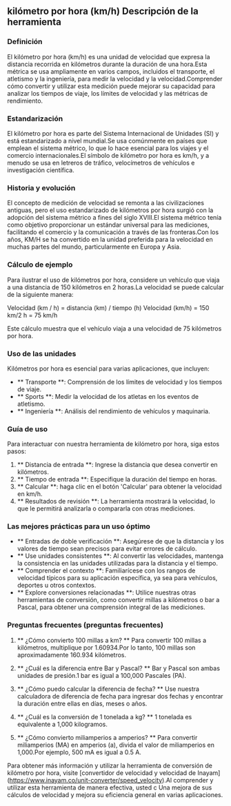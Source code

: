 ## kilómetro por hora (km/h) Descripción de la herramienta

### Definición
El kilómetro por hora (km/h) es una unidad de velocidad que expresa la distancia recorrida en kilómetros durante la duración de una hora.Esta métrica se usa ampliamente en varios campos, incluidos el transporte, el atletismo y la ingeniería, para medir la velocidad y la velocidad.Comprender cómo convertir y utilizar esta medición puede mejorar su capacidad para analizar los tiempos de viaje, los límites de velocidad y las métricas de rendimiento.

### Estandarización
El kilómetro por hora es parte del Sistema Internacional de Unidades (SI) y está estandarizado a nivel mundial.Se usa comúnmente en países que emplean el sistema métrico, lo que lo hace esencial para los viajes y el comercio internacionales.El símbolo de kilómetro por hora es km/h, y a menudo se usa en letreros de tráfico, velocímetros de vehículos e investigación científica.

### Historia y evolución
El concepto de medición de velocidad se remonta a las civilizaciones antiguas, pero el uso estandarizado de kilómetros por hora surgió con la adopción del sistema métrico a fines del siglo XVIII.El sistema métrico tenía como objetivo proporcionar un estándar universal para las mediciones, facilitando el comercio y la comunicación a través de las fronteras.Con los años, KM/H se ha convertido en la unidad preferida para la velocidad en muchas partes del mundo, particularmente en Europa y Asia.

### Cálculo de ejemplo
Para ilustrar el uso de kilómetros por hora, considere un vehículo que viaja a una distancia de 150 kilómetros en 2 horas.La velocidad se puede calcular de la siguiente manera:

Velocidad (km / h) = distancia (km) / tiempo (h)
Velocidad (km/h) = 150 km/2 h = 75 km/h

Este cálculo muestra que el vehículo viaja a una velocidad de 75 kilómetros por hora.

### Uso de las unidades
Kilómetros por hora es esencial para varias aplicaciones, que incluyen:

- ** Transporte **: Comprensión de los límites de velocidad y los tiempos de viaje.
- ** Sports **: Medir la velocidad de los atletas en los eventos de atletismo.
- ** Ingeniería **: Análisis del rendimiento de vehículos y maquinaria.

### Guía de uso
Para interactuar con nuestra herramienta de kilómetro por hora, siga estos pasos:

1. ** Distancia de entrada **: Ingrese la distancia que desea convertir en kilómetros.
2. ** Tiempo de entrada **: Especifique la duración del tiempo en horas.
3. ** Calcular **: haga clic en el botón 'Calcular' para obtener la velocidad en km/h.
4. ** Resultados de revisión **: La herramienta mostrará la velocidad, lo que le permitirá analizarla o compararla con otras mediciones.

### Las mejores prácticas para un uso óptimo
- ** Entradas de doble verificación **: Asegúrese de que la distancia y los valores de tiempo sean precisos para evitar errores de cálculo.
- ** Use unidades consistentes **: Al convertir las velocidades, mantenga la consistencia en las unidades utilizadas para la distancia y el tiempo.
- ** Comprender el contexto **: Familiarícese con los rangos de velocidad típicos para su aplicación específica, ya sea para vehículos, deportes u otros contextos.
- ** Explore conversiones relacionadas **: Utilice nuestras otras herramientas de conversión, como convertir millas a kilómetros o bar a Pascal, para obtener una comprensión integral de las mediciones.

### Preguntas frecuentes (preguntas frecuentes)

1. ** ¿Cómo convierto 100 millas a km? **
Para convertir 100 millas a kilómetros, multiplique por 1.60934.Por lo tanto, 100 millas son aproximadamente 160.934 kilómetros.

2. ** ¿Cuál es la diferencia entre Bar y Pascal? **
Bar y Pascal son ambas unidades de presión.1 bar es igual a 100,000 Pascales (PA).

3. ** ¿Cómo puedo calcular la diferencia de fecha? **
Use nuestra calculadora de diferencia de fecha para ingresar dos fechas y encontrar la duración entre ellas en días, meses o años.

4. ** ¿Cuál es la conversión de 1 tonelada a kg? **
1 tonelada es equivalente a 1,000 kilogramos.

5. ** ¿Cómo convierto miliamperios a amperios? **
Para convertir miliamperios (MA) en amperios (a), divida el valor de miliamperios en 1,000.Por ejemplo, 500 mA es igual a 0.5 A.

Para obtener más información y utilizar la herramienta de conversión de kilómetro por hora, visite [convertidor de velocidad y velocidad de Inayam] (https://www.inayam.co/unit-converter/speed_velocity).Al comprender y utilizar esta herramienta de manera efectiva, usted c Una mejora de sus cálculos de velocidad y mejora su eficiencia general en varias aplicaciones.
